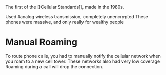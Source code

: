 The first of the [[Cellular Standards]], made in the 1980s.

Used #analog wireless transmission, completely unencrypted
These phones were massive, and only really for wealthy people
# Manual Roaming
To route phone calls, you had to manually notify the cellular network when you roam to a new cell tower.
These networks also had very low coverage
Roaming during a call will drop the connection.